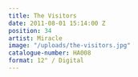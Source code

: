 ```yaml
---
title: The Visitors
date: 2011-08-01 15:14:00 Z
position: 34
artist: Miracle
image: "/uploads/the-visitors.jpg"
catalogue-number: HA008
format: 12" / Digital
---
```


